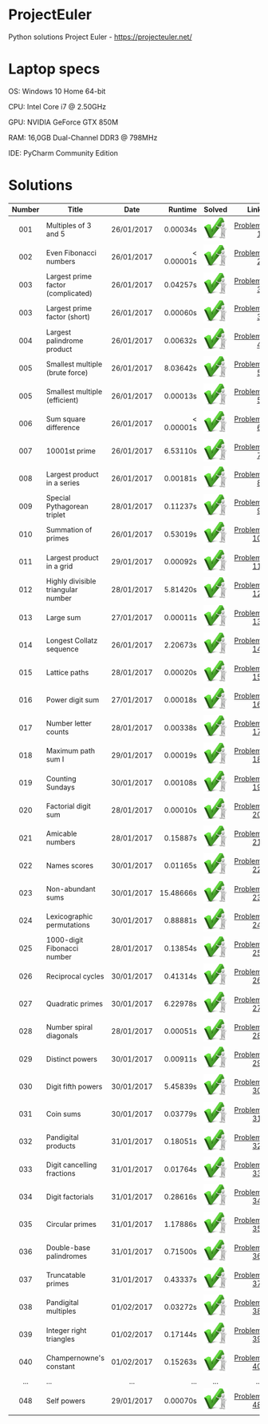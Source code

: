 # ProjectEuler
Python solutions Project Euler - https://projecteuler.net/

# Laptop specs
OS:  Windows 10 Home 64-bit

CPU: Intel Core i7 @ 2.50GHz

GPU: NVIDIA GeForce GTX 850M

RAM: 16,0GB Dual-Channel DDR3 @ 798MHz

IDE: PyCharm Community Edition

# Solutions
| Number | Title                                             | Date       | Runtime  | Solved                        | Link                                              |
|:------:|---------------------------------------------------|:----------:|---------:|:-----------------------------:|--------------------------------------------------:|
| 001    | Multiples of 3 and 5                              | 26/01/2017 |0.00034s  |![problem solved][solved]      |[Problem 1](https://projecteuler.net/problem=1)    |
| 002    | Even Fibonacci numbers                            | 26/01/2017 |< 0.00001s|![problem solved][solved]      |[Problem 2](https://projecteuler.net/problem=2)    |
| 003    | Largest prime factor (complicated)                | 26/01/2017 |0.04257s  |![problem solved][solved]      |[Problem 3](https://projecteuler.net/problem=3)    |
| 003    | Largest prime factor (short)                      | 26/01/2017 |0.00060s  |![problem solved][solved]      |[Problem 3](https://projecteuler.net/problem=3)    |
| 004    | Largest palindrome product                        | 26/01/2017 |0.00632s  |![problem solved][solved]      |[Problem 4](https://projecteuler.net/problem=4)    |
| 005    | Smallest multiple (brute force)                   | 26/01/2017 |8.03642s  |![problem solved][solved]      |[Problem 5](https://projecteuler.net/problem=5)    |
| 005    | Smallest multiple (efficient)                     | 26/01/2017 |0.00013s  |![problem solved][solved]      |[Problem 5](https://projecteuler.net/problem=5)    |
| 006    | Sum square difference                             | 26/01/2017 |< 0.00001s|![problem solved][solved]      |[Problem 6](https://projecteuler.net/problem=6)    |
| 007    | 10001st prime                                     | 26/01/2017 |6.53110s  |![problem solved][solved]      |[Problem 7](https://projecteuler.net/problem=7)    |
| 008    | Largest product in a series                       | 26/01/2017 |0.00181s  |![problem solved][solved]      |[Problem 8](https://projecteuler.net/problem=8)    |
| 009    | Special Pythagorean triplet                       | 28/01/2017 |0.11237s  |![problem solved][solved]      |[Problem 9](https://projecteuler.net/problem=9)    |
| 010    | Summation of primes                               | 26/01/2017 |0.53019s  |![problem solved][solved]      |[Problem 10](https://projecteuler.net/problem=10)  |
| 011    | Largest product in a grid                         | 29/01/2017 |0.00092s  |![problem solved][solved]      |[Problem 11](https://projecteuler.net/problem=11)  |
| 012    | Highly divisible triangular number                | 28/01/2017 |5.81420s  |![problem solved][solved]      |[Problem 12](https://projecteuler.net/problem=12)  |
| 013    | Large sum                                         | 27/01/2017 |0.00011s  |![problem solved][solved]      |[Problem 13](https://projecteuler.net/problem=13)  |
| 014    | Longest Collatz sequence                          | 26/01/2017 |2.20673s  |![problem solved][solved]      |[Problem 14](https://projecteuler.net/problem=14)  |
| 015    | Lattice paths                                     | 28/01/2017 |0.00020s  |![problem solved][solved]      |[Problem 15](https://projecteuler.net/problem=15)  |
| 016    | Power digit sum                                   | 27/01/2017 |0.00018s  |![problem solved][solved]      |[Problem 16](https://projecteuler.net/problem=16)  |
| 017    | Number letter counts                              | 28/01/2017 |0.00338s  |![problem solved][solved]      |[Problem 17](https://projecteuler.net/problem=17)  |
| 018    | Maximum path sum I                                | 29/01/2017 |0.00019s  |![problem solved][solved]      |[Problem 18](https://projecteuler.net/problem=18)  |
| 019    | Counting Sundays                                  | 30/01/2017 |0.00108s  |![problem solved][solved]      |[Problem 19](https://projecteuler.net/problem=19)  |
| 020    | Factorial digit sum                               | 28/01/2017 |0.00010s  |![problem solved][solved]      |[Problem 20](https://projecteuler.net/problem=20)  |
| 021    | Amicable numbers                                  | 28/01/2017 |0.15887s  |![problem solved][solved]      |[Problem 21](https://projecteuler.net/problem=21)  |
| 022    | Names scores                                      | 30/01/2017 |0.01165s  |![problem solved][solved]      |[Problem 22](https://projecteuler.net/problem=22)  |
| 023    | Non-abundant sums                                 | 30/01/2017 |15.48666s |![problem solved][solved]      |[Problem 23](https://projecteuler.net/problem=23)  |
| 024    | Lexicographic permutations                        | 30/01/2017 |0.88881s  |![problem solved][solved]      |[Problem 24](https://projecteuler.net/problem=24)  |
| 025    | 1000-digit Fibonacci number                       | 28/01/2017 |0.13854s  |![problem solved][solved]      |[Problem 25](https://projecteuler.net/problem=25)  |
| 026    | Reciprocal cycles                                 | 30/01/2017 |0.41314s  |![problem solved][solved]      |[Problem 26](https://projecteuler.net/problem=26)  |
| 027    | Quadratic primes                                  | 30/01/2017 |6.22978s  |![problem solved][solved]      |[Problem 27](https://projecteuler.net/problem=27)  |
| 028    | Number spiral diagonals                           | 28/01/2017 |0.00051s  |![problem solved][solved]      |[Problem 28](https://projecteuler.net/problem=28)  |
| 029    | Distinct powers                                   | 30/01/2017 |0.00911s  |![problem solved][solved]      |[Problem 29](https://projecteuler.net/problem=29)  |
| 030    | Digit fifth powers                                | 30/01/2017 |5.45839s  |![problem solved][solved]      |[Problem 30](https://projecteuler.net/problem=30)  |
| 031    | Coin sums                                         | 30/01/2017 |0.03779s  |![problem solved][solved]      |[Problem 31](https://projecteuler.net/problem=31)  |
| 032    | Pandigital products                               | 31/01/2017 |0.18051s  |![problem solved][solved]      |[Problem 32](https://projecteuler.net/problem=32)  |
| 033    | Digit cancelling fractions                        | 31/01/2017 |0.01764s  |![problem solved][solved]      |[Problem 33](https://projecteuler.net/problem=33)  |
| 034    | Digit factorials                                  | 31/01/2017 |0.28616s  |![problem solved][solved]      |[Problem 34](https://projecteuler.net/problem=34)  |
| 035    | Circular primes                                   | 31/01/2017 |1.17886s  |![problem solved][solved]      |[Problem 35](https://projecteuler.net/problem=35)  |
| 036    | Double-base palindromes                           | 31/01/2017 |0.71500s  |![problem solved][solved]      |[Problem 36](https://projecteuler.net/problem=36)  |
| 037    | Truncatable primes                                | 31/01/2017 |0.43337s  |![problem solved][solved]      |[Problem 37](https://projecteuler.net/problem=37)  |
| 038    | Pandigital multiples                              | 01/02/2017 |0.03272s  |![problem solved][solved]      |[Problem 38](https://projecteuler.net/problem=38)  |
| 039    | Integer right triangles                           | 01/02/2017 |0.17144s  |![problem solved][solved]      |[Problem 39](https://projecteuler.net/problem=39)  |
| 040    | Champernowne's constant                           | 01/02/2017 |0.15263s  |![problem solved][solved]      |[Problem 40](https://projecteuler.net/problem=40)  |
| ...    | ...                                               | ...        |...       |...                            |...                                                |
| 048    | Self powers                                       | 29/01/2017 |0.00070s  |![problem solved][solved]      |[Problem 48](https://projecteuler.net/problem=48)  |


[solved]: https://raw.githubusercontent.com/MathiasSpanhove/ProjectEuler/master/img/solved.png "problem solved"
[unsolved]: https://raw.githubusercontent.com/MathiasSpanhove/ProjectEuler/master/img/unsolved.png "problem not solved"
